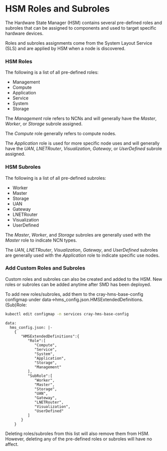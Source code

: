 # HSM Roles and Subroles

The Hardware State Manager (HSM) contains several pre-defined roles and subroles that can be assigned to components and used to target specific hardware devices.

Roles and subroles assignments come from the System Layout Service (SLS) and are applied by HSM when a node is discovered.

### HSM Roles

The following is a list of all pre-defined roles:

* Management
* Compute
* Application
* Service
* System
* Storage

The _Management_ role refers to NCNs and will generally have the _Master_, _Worker_, or _Storage_ subrole assigned.

The _Compute_ role generally refers to compute nodes.

The _Application_ role is used for more specific node uses and will generally have the _UAN_, _LNETRouter_, _Visualization_, _Gateway_, or _UserDefined_ subrole assigned.

### HSM Subroles

The following is a list of all pre-defined subroles:

* Worker
* Master
* Storage
* UAN
* Gateway
* LNETRouter
* Visualization
* UserDefined

The _Master_, _Worker_, and _Storage_ subroles are generally used with the _Master_ role to indicate NCN types.

The _UAN_, _LNETRouter_, _Visualization_, _Gateway_, and _UserDefined_ subroles are generally used with the _Application_ role to indicate specific use nodes.

### Add Custom Roles and Subroles

Custom roles and subroles can also be created and added to the HSM. New roles or subroles can be added anytime after SMD has been deployed.

To add new roles/subroles, add them to the cray-hms-base-config configmap under data->hms_config.json.HMSExtendedDefinitions.(Sub)Role:

```bash
kubectl edit configmap -n services cray-hms-base-config
```

```yanl
data:
  hms_config.json: |-
    {
       "HMSExtendedDefinitions":{
          "Role":[
             "Compute",
             "Service",
             "System",
             "Application",
             "Storage",
             "Management"
          ],
          "SubRole":[
             "Worker",
             "Master",
             "Storage",
             "UAN",
             "Gateway",
             "LNETRouter",
             "Visualization",
             "UserDefined"
          ]
       }
    }
```

Deleting roles/subroles from this list will also remove them from HSM. However, deleting any of the pre-defined roles or subroles will have no affect.
